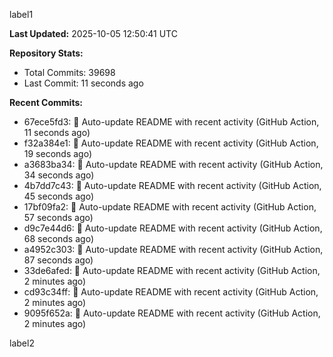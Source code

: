 
label1 
<!-- ACTIVITY_START -->
**Last Updated:** 2025-10-05 12:50:41 UTC

**Repository Stats:**
- Total Commits: 39698
- Last Commit: 11 seconds ago

**Recent Commits:**
- 67ece5fd3: 🤖 Auto-update README with recent activity (GitHub Action, 11 seconds ago)
- f32a384e1: 🤖 Auto-update README with recent activity (GitHub Action, 19 seconds ago)
- a3683ba34: 🤖 Auto-update README with recent activity (GitHub Action, 34 seconds ago)
- 4b7dd7c43: 🤖 Auto-update README with recent activity (GitHub Action, 45 seconds ago)
- 17bf09fa2: 🤖 Auto-update README with recent activity (GitHub Action, 57 seconds ago)
- d9c7e44d6: 🤖 Auto-update README with recent activity (GitHub Action, 68 seconds ago)
- a4952c303: 🤖 Auto-update README with recent activity (GitHub Action, 87 seconds ago)
- 33de6afed: 🤖 Auto-update README with recent activity (GitHub Action, 2 minutes ago)
- cd93c34ff: 🤖 Auto-update README with recent activity (GitHub Action, 2 minutes ago)
- 9095f652a: 🤖 Auto-update README with recent activity (GitHub Action, 2 minutes ago)
<!-- ACTIVITY_END -->

label2
